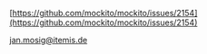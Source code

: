 [https://github.com/mockito/mockito/issues/2154](https://github.com/mockito/mockito/issues/2154)

[jan.mosig@itemis.de](mailto:jan.mosig@itemis.de)
